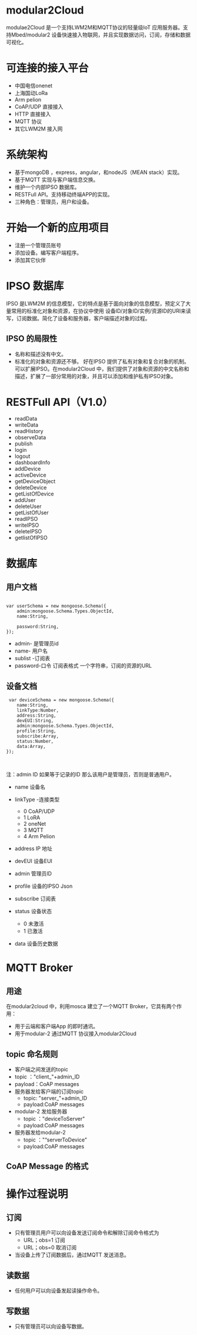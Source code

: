 # modular2Cloud
modulae2Cloud 是一个支持LWM2M和MQTT协议的轻量级IoT 应用服务器。支持Mbed/modular2 设备快速接入物联网，并且实现数据访问，订阅，存储和数据可视化。
# 可连接的接入平台
+ 中国电信onenet
+ 上海国动LoRa
+ Arm pelion
+ CoAP/UDP 直接接入
+ HTTP 直接接入
+ MQTT 协议
+ 其它LWM2M 接入网
# 系统架构
+ 基于mongoDB ，express，angular，和nodeJS（MEAN stack）实现。
+ 基于MQTT 实现与客户端信息交换。
+ 维护一个内部IPSO 数据库。
+ RESTFull API。支持移动终端APP的实现。
+ 三种角色：管理员，用户和设备。
# 开始一个新的应用项目
+ 注册一个管理员账号
+ 添加设备。编写客户端程序。
+ 添加其它伙伴
# IPSO 数据库
 IPSO 是LWM2M 的信息模型，它的特点是基于面向对象的信息模型，预定义了大量常用的标准化对象和资源，在协议中使用 设备ID/对象ID/实例/资源ID的URI来读写，订阅数据。简化了设备和服务器，客户端描述对象的过程。 
## IPSO 的局限性
+ 名称和描述没有中文。
+ 标准化的对象和资源还不够。
  好在IPSO 提供了私有对象和复合对象的机制。可以扩展IPSO。在modular2Cloud 中，我们提供了对象和资源的中文名称和描述，扩展了一部分常用的对象，并且可以添加和维护私有IPSO对象。
# RESTFull API（V1.0）
+ readData
+ writeData
+ readHistory
+ observeData
+ publish
+ login
+ logout
+ dashboardInfo
+ addDevice
+ activeDevice
+ getDeviceObject
+ deleteDevice
+ getListOfDevice
+ addUser
+ deleteUser
+ getListOfUser
+ readIPSO
+ writeIPSO
+ deleteIPSO
+ getlistOfIPSO 
# 数据库
## 用户文档
<pre><code>
var userSchema = new mongoose.Schema({
	admin:mongoose.Schema.Types.ObjectId,
	name:String,

	password:String,
});
</code></pre>
+ admin- 是管理员id
+ name- 用户名
+ sublist -订阅表
+ password-口令
订阅表格式
一个字符串，订阅的资源的URL 
## 设备文档
<pre><code> var deviceSchema = new mongoose.Schema({
	name:String,
	linkType:Number,
	address:String,
	devEUI:String,
	admin:mongoose.Schema.Types.ObjectId,
	profile:String,
	subscribe:Array,
	status:Number,
	data:Array,
});
 </code>
 </pre>
 注：admin ID 如果等于记录的ID 那么该用户是管理员，否则是普通用户。
 + name 设备名
 + linkType -连接类型
     + 0 CoAP/UDP
     + 1 LoRA
     + 2 oneNet
	 + 3 MQTT
     + 4 Arm Pelion
+ address IP 地址
+ devEUI 设备EUI
+ admin 管理员ID
+ profile 设备的IPSO Json
+ subscribe 订阅表
+ status 设备状态
	+ 0 未激活
	+ 1 已激活

+ data 设备历史数据
# MQTT Broker
  ## 用途
  在modular2cloud 中，利用mosca 建立了一个MQTT Broker，它具有两个作用：
  + 用于云端和客户端App 的即时通讯。
  + 用于modular-2 通过MQTT 协议接入modular2Cloud
  ## topic 命名规则
  + 客户端之间发送的topic
   + topic ："client_"+admin_ID
   + payload：CoAP messages  
  + 服务器发给客户端的订阅topic 
    + topic: "server_"+admin_ID
	+ payload:CoAP messages
  + modular-2 发给服务器
    + topic ："deviceToServer"
	+ payload:CoAP messages
  + 服务器发给modular-2 
    + topic ："“serverToDevice"
	+ payload:CoAP messages
  ##  CoAP Message 的格式
# 操作过程说明
## 订阅
+ 只有管理员用户可以向设备发送订阅命令和解除订阅命令格式为
    + URL；obs=1 订阅
    + URL；obs=0 取消订阅
+ 当设备上传了订阅数据后，通过MQTT 发送消息。
## 读数据
+ 任何用户可以向设备发起读操作命令。
## 写数据
+ 只有管理员可以向设备写数据。



